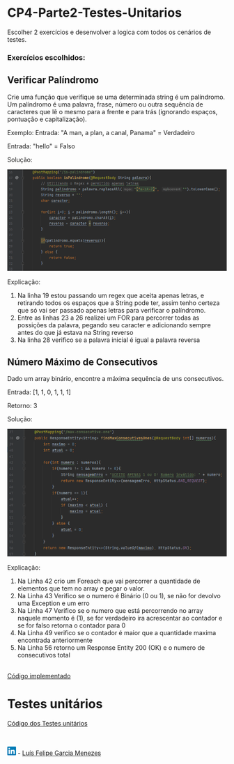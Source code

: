 # CP4-Parte2-Testes-Unitarios

Escolher 2 exercícios e desenvolver a logica com
todos os cenários de testes.

### Exercícios escolhidos:

## Verificar Palíndromo
Crie uma função que verifique se uma determinada string é um
palíndromo. Um palíndromo é uma palavra, frase, número ou outra sequência
de caracteres que lê o mesmo para a frente e para trás (ignorando espaços,
pontuação e capitalização).

Exemplo:
Entrada: "A man, a plan, a canal, Panama" = Verdadeiro

Entrada: "hello" = Falso

Solução:

![Solução de Palindromo](./images/01%20-%20Solução%20palindromo.png)

Explicação: 
1. Na linha 19 estou passando um regex que aceita apenas letras, e retirando todos os espaços que a String pode ter, assim tenho certeza que só vai ser passado apenas letras para verificar o palíndromo.
2. Entre as linhas 23 a 26 realizei um FOR para percorrer todas as possições da palavra, pegando seu caracter e adicionando sempre antes do que já estava na String reverso
3. Na linha 28 verifico se a palavra inicial é igual a palavra reversa


## Número Máximo de Consecutivos
Dado um array binário, encontre a máxima sequência de uns consecutivos.

Entrada: [1, 1, 0, 1, 1, 1]

Retorno: 3

Solução:

![Solução de Consecutivos](./images/02%20-%20Solução%20Consecutivo.png)

Explicação: 
1. Na Linha 42 crio um Foreach que vai percorrer a quantidade de elementos que tem no array e pegar o valor.
2. Na Linha 43 Verifico se o numero é Binário (0 ou 1), se não for devolvo uma Exception e um erro
3. Na Linha 47 Verifico se o numero que está percorrendo no array naquele momento é (1), se for verdadeiro ira acrescentar ao contador e se for falso retorna o contador para 0
4.  Na Linha 49 verifico se o contador é maior que a quantidade maxima encontrada anteriormente
5. Na Linha 56 retorno um Response Entity 200 (OK) e o numero de consecutivos total
<br><br>

[Código implementado](./src/main/java/br/com/fiap/checkpoint/controller/CheackpointController.java)
# Testes unitários

[Código dos Testes unitários](./src/test/java/br/com/fiap/checkpoint/controller/CheckpointControllerTest.java)

<br>

<img alt="LinkedIn" title="linkedIn" src="./images/linkedin.png" width="20vw" height="20vh"> - <a href="https://www.linkedin.com/in/luisfelipe-gm/">Luís Felipe Garcia Menezes</a>
